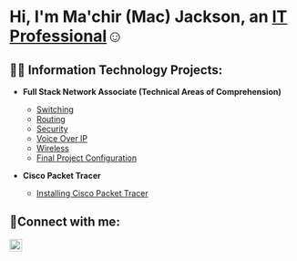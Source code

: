 <h1>Hi, I'm Ma'chir (Mac) Jackson, an <a href="https://linkedin.com/in/machir-jackson">IT Professional</a>☺</h1>

<h2>👨‍💻 Information Technology Projects:</h2>

- <b>Full Stack Network Associate (Technical Areas of Comprehension)</b>
  - [Switching](https://github.com/Mac-Jackson/FSNA-Switching)
  - [Routing](https://github.com/Mac-Jackson/FSNA-Routing)
  - [Security](https://github.com/Mac-Jackson/FSNA-Security)
  - [Voice Over IP](https://github.com/Mac-Jackson/FSNA-Voice)
  - [Wireless](https://github.com/Mac-Jackson/FSNA-Wireless)
  - [Final Project Configuration](https://github.com/Mac-Jackson/FSNA-Final)
   
  
- <b>Cisco Packet Tracer</b>
  - [Installing Cisco Packet Tracer](https://github.com/Mac-Jackson/Cisco.PKT)
  

<h2>🤳Connect with me:</h2>


[<img align="left" alt="machir-jackson | LinkedIn" width="22px" src="https://cdn.jsdelivr.net/npm/simple-icons@v3/icons/linkedin.svg" />][linkedin]




[linkedin]: https://linkedin.com/in/machir-jackson
